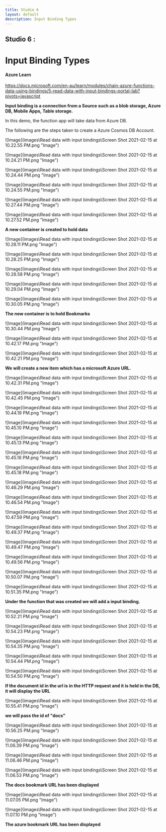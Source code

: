 ```yaml
---
title: Studio 6 
layout: default
description: Input Binding Types
---
```


## Studio 6 : 
# Input Binding Types

#### Azure Learn

https://docs.microsoft.com/en-au/learn/modules/chain-azure-functions-data-using-bindings/5-read-data-with-input-bindings-portal-lab?pivots=javascript

**Input binding is a connection from a Source such as a blob storage, Azure DB, Mobile Apps, Table storage.**

In this demo, the function app will take data from Azure DB.

The following are the steps taken to create a Azure Cosmos DB Account.

![Image](images\Read data with input bindings\Screen Shot 2021-02-15 at 10.22.55 PM.png "Image")

![Image](images\Read data with input bindings\Screen Shot 2021-02-15 at 10.24.21 PM.png "Image")

![Image](images\Read data with input bindings\Screen Shot 2021-02-15 at 10.24.44 PM.png "Image")

![Image](images\Read data with input bindings\Screen Shot 2021-02-15 at 10.24.55 PM.png "Image")

![Image](images\Read data with input bindings\Screen Shot 2021-02-15 at 10.27.44 PM.png "Image")

![Image](images\Read data with input bindings\Screen Shot 2021-02-15 at 10.27.52 PM.png "Image")

**A new container is created to hold data**

![Image](images\Read data with input bindings\Screen Shot 2021-02-15 at 10.28.11 PM.png "Image")

![Image](images\Read data with input bindings\Screen Shot 2021-02-15 at 10.28.25 PM.png "Image")

![Image](images\Read data with input bindings\Screen Shot 2021-02-15 at 10.28.58 PM.png "Image")

![Image](images\Read data with input bindings\Screen Shot 2021-02-15 at 10.29.04 PM.png "Image")

![Image](images\Read data with input bindings\Screen Shot 2021-02-15 at 10.30.05 PM.png "Image")

**The new container is to hold Bookmarks**

![Image](images\Read data with input bindings\Screen Shot 2021-02-15 at 10.30.44 PM.png "Image")

![Image](images\Read data with input bindings\Screen Shot 2021-02-15 at 10.42.17 PM.png "Image")

![Image](images\Read data with input bindings\Screen Shot 2021-02-15 at 10.42.21 PM.png "Image")

**We will create a new item which has a microsoft Azure URL.**

![Image](images\Read data with input bindings\Screen Shot 2021-02-15 at 10.42.31 PM.png "Image")

![Image](images\Read data with input bindings\Screen Shot 2021-02-15 at 10.42.45 PM.png "Image")

![Image](images\Read data with input bindings\Screen Shot 2021-02-15 at 10.44.19 PM.png "Image")

![Image](images\Read data with input bindings\Screen Shot 2021-02-15 at 10.45.10 PM.png "Image")

![Image](images\Read data with input bindings\Screen Shot 2021-02-15 at 10.45.13 PM.png "Image")

![Image](images\Read data with input bindings\Screen Shot 2021-02-15 at 10.45.16 PM.png "Image")

![Image](images\Read data with input bindings\Screen Shot 2021-02-15 at 10.45.18 PM.png "Image")

![Image](images\Read data with input bindings\Screen Shot 2021-02-15 at 10.46.29 PM.png "Image")

![Image](images\Read data with input bindings\Screen Shot 2021-02-15 at 10.46.54 PM.png "Image")

![Image](images\Read data with input bindings\Screen Shot 2021-02-15 at 10.47.59 PM.png "Image")

![Image](images\Read data with input bindings\Screen Shot 2021-02-15 at 10.49.37 PM.png "Image")

![Image](images\Read data with input bindings\Screen Shot 2021-02-15 at 10.49.47 PM.png "Image")

![Image](images\Read data with input bindings\Screen Shot 2021-02-15 at 10.49.56 PM.png "Image")

![Image](images\Read data with input bindings\Screen Shot 2021-02-15 at 10.50.07 PM.png "Image")

![Image](images\Read data with input bindings\Screen Shot 2021-02-15 at 10.51.35 PM.png "Image")

**Under the function that was created we will add a input binding.**

![Image](images\Read data with input bindings\Screen Shot 2021-02-15 at 10.52.21 PM.png "Image")

![Image](images\Read data with input bindings\Screen Shot 2021-02-15 at 10.54.23 PM.png "Image")

![Image](images\Read data with input bindings\Screen Shot 2021-02-15 at 10.54.35 PM.png "Image")

![Image](images\Read data with input bindings\Screen Shot 2021-02-15 at 10.54.44 PM.png "Image")

![Image](images\Read data with input bindings\Screen Shot 2021-02-15 at 10.54.50 PM.png "Image")

**If the document id in the url is in the HTTP request and it is held in the DB, it will display the URL**

![Image](images\Read data with input bindings\Screen Shot 2021-02-15 at 10.55.41 PM.png "Image")

**we will pass the id of "docs"**

![Image](images\Read data with input bindings\Screen Shot 2021-02-15 at 10.56.25 PM.png "Image")

![Image](images\Read data with input bindings\Screen Shot 2021-02-15 at 11.06.39 PM.png "Image")

![Image](images\Read data with input bindings\Screen Shot 2021-02-15 at 11.06.46 PM.png "Image")

![Image](images\Read data with input bindings\Screen Shot 2021-02-15 at 11.06.53 PM.png "Image")

**The docs bookmark URL has been displayed**

![Image](images\Read data with input bindings\Screen Shot 2021-02-15 at 11.07.05 PM.png "Image")

![Image](images\Read data with input bindings\Screen Shot 2021-02-15 at 11.07.10 PM.png "Image")

**The azure bookmark URL has been displayed**